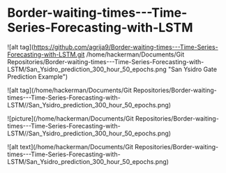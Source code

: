 # Border-waiting-times---Time-Series-Forecasting-with-LSTM


![alt tag](https://github.com/agrija9/Border-waiting-times---Time-Series-Forecasting-with-LSTM.git
/home/hackerman/Documents/Git Repositories/Border-waiting-times---Time-Series-Forecasting-with-LSTM/San_Ysidro_prediction_300_hour_50_epochs.png "San Ysidro Gate Prediction Example")

![alt tag](/home/hackerman/Documents/Git Repositories/Border-waiting-times---Time-Series-Forecasting-with-LSTM//San_Ysidro_prediction_300_hour_50_epochs.png)

![picture](/home/hackerman/Documents/Git Repositories/Border-waiting-times---Time-Series-Forecasting-with-LSTM//San_Ysidro_prediction_300_hour_50_epochs.png)

![alt text](/home/hackerman/Documents/Git Repositories/Border-waiting-times---Time-Series-Forecasting-with-LSTM/San_Ysidro_prediction_300_hour_50_epochs.png)
